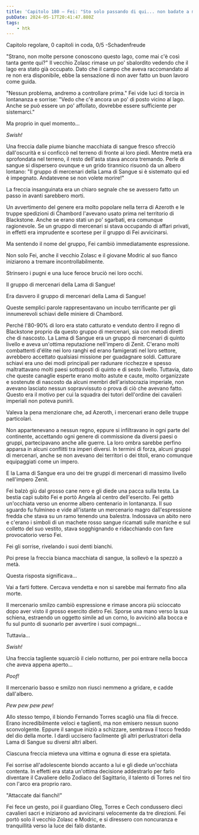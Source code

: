 ```yaml
---
title: 'Capitolo 180 – Fei: "Sto solo passando di qui... non badate a me..." (prima parte)'
pubDate: 2024-05-17T20:41:47.880Z
tags:
    - htk
---
```


Capitolo regolare,
0 capitoli in coda, 0/5
-Schadenfreude

"Strano, non molte persone conoscono questo lago, come mai c'è così tanta gente qui?" Il vecchio Zolasc rimase un po' sbalordito vedendo che il lago era stato già occupato. Dato che il campo che aveva raccomandato al re non era disponibile, ebbe la sensazione di non aver fatto un buon lavoro come guida.

"Nessun problema, andremo a controllare prima." Fei vide luci di torcia in lontananza e sorrise: "Vedo che c'è ancora un po' di posto vicino al lago. Anche se può essere un po' affollato, dovrebbe essere sufficiente per sistemarci."

Ma proprio in quel momento...

<em>Swish!</em>

Una freccia dalle piume bianche macchiata di sangue fresco sfrecciò dall'oscurità e si conficcò nel terreno di fronte ai loro piedi. Mentre metà era sprofondata nel terreno, il resto dell'asta stava ancora tremando. Perle di sangue si dispersero ovunque e un grido tirannico risuonò da un albero lontano: "Il gruppo di mercenari della Lama di Sangue si è sistemato qui ed è impegnato. Andatevene se non volete morire!"

La freccia insanguinata era un chiaro segnale che se avessero fatto un passo in avanti sarebbero morti.

Un avvertimento del genere era molto popolare nella terra di Azeroth e le truppe spedizioni di Chambord l'avevano usato prima nel territorio di Blackstone. Anche se erano stati un po' sgarbati, era comunque ragionevole. Se un gruppo di mercenari si stava occupando di affari privati, in effetti era imprudente e scortese per il gruppo di Fei avvicinarsi.

Ma sentendo il nome del gruppo, Fei cambiò immediatamente espressione.

Non solo Fei, anche il vecchio Zolasc e il giovane Modric al suo fianco iniziarono a tremare incontrollabilmente.

Strinsero i pugni e una luce feroce bruciò nei loro occhi.

Il gruppo di mercenari della Lama di Sangue!

Era davvero il gruppo di mercenari della Lama di Sangue!

Queste semplici parole rappresentavano un incubo terrificante per gli innumerevoli schiavi delle miniere di Chambord.

Perché l'80-90% di loro era stato catturato e venduto dentro il regno di Blackstone proprio da questo gruppo di mercenari, sia con metodi diretti che di nascosto. La Lama di Sangue era un gruppo di mercenari di quinto livello e aveva un'ottima reputazione nell'impero di Zenit.
C'erano molti combattenti d'élite nei loro ranghi ed erano famigerati nel loro settore, avrebbero accettato qualsiasi missione per guadagnare soldi. Catturare schiavi era uno dei modi principali per radunare ricchezze e spesso maltrattavano molti paesi sottoposti di quinto e di sesto livello.
Tuttavia, dato che queste canaglie esperte erano molto astute e caute, molto organizzate e sostenute di nascosto da alcuni membri dell'aristocrazia imperiale, non avevano lasciato nessun sopravvissuto o prova di ciò che avevano fatto. Questo era il motivo per cui la squadra dei tutori dell'ordine dei cavalieri imperiali non poteva punirli.

Valeva la pena menzionare che, ad Azeroth, i mercenari erano delle truppe particolari.

Non appartenevano a nessun regno, eppure si infiltravano in ogni parte del continente, accettando ogni genere di commissione da diversi paesi o gruppi, partecipavano anche alle guerre. La loro ombra sarebbe perfino apparsa in alcuni conflitti tra imperi diversi. In termini di forza, alcuni gruppi di mercenari, anche se non avevano dei territori o dei titoli, erano comunque equipaggiati come un impero.

E la Lama di Sangue era uno dei tre gruppi di mercenari di massimo livello nell'impero Zenit.

Fei balzò giù dal grosso cane nero e gli diede una pacca sulla testa. La bestia capì subito Fei e portò Angela al centro dell'esercito. Fei gettò un'occhiata verso un enorme albero centenario in lontananza. Il suo sguardo fu fulmineo e vide all'istante un mercenario magro dall'espressione fredda che stava su un ramo tenendo una balestra. Indossava un abito nero e c'erano i simboli di un machete rosso sangue ricamati sulle maniche e sul colletto del suo vestito, stava sogghignando e ridacchiando con fare provocatorio verso Fei.

Fei gli sorrise, rivelando i suoi denti bianchi.

Poi prese la freccia bianca macchiata di sangue, la sollevò e la spezzò a metà.

Questa risposta significava...

Vai a farti fottere. Cercava vendetta e non si sarebbe mai fermato fino alla morte.

Il mercenario smilzo cambiò espressione e rimase ancora più scioccato dopo aver visto il grosso esercito dietro Fei. Sporse una mano verso la sua schiena, estraendo un oggetto simile ad un corno, lo avvicinò alla bocca e fu sul punto di suonarlo per avvertire i suoi compagni...

Tuttavia...

<em>Swish!</em>

Una freccia tagliente squarciò il cielo notturno, per poi entrare nella bocca che aveva appena aperto...

<em>Poof!</em>

Il mercenario basso e smilzo non riuscì nemmeno a gridare, e cadde dall'albero.

<em>Pew pew pew pew!</em>

Allo stesso tempo, il biondo Fernando Torres scagliò una fila di frecce. Erano incredibilmente veloci e taglienti, ma non emisero nessun suono sconvolgente. Eppure il sangue iniziò a schizzare, sembrava il tocco freddo del dio della morte. I dardi uccisero facilmente gli altri perlustratori della Lama di Sangue su diversi altri alberi.

Ciascuna freccia mieteva una vittima e ognuna di esse era spietata.

Fei sorrise all'adolescente biondo accanto a lui e gli diede un'occhiata contenta. In effetti era stata un'ottima decisione addestrarlo per farlo diventare il Cavaliere dello Zodiaco del Sagittario, il talento di Torres nel tiro con l'arco era proprio raro.

"Attaccate dai fianchi!"

Fei fece un gesto, poi il guardiano Oleg, Torres e Cech condussero dieci cavalieri sacri e iniziarono ad avvicinarsi velocemente da tre direzioni. Fei portò solo il vecchio Zolasc e Modric, e si diressero con noncuranza e tranquillità verso la luce dei falò distante.
